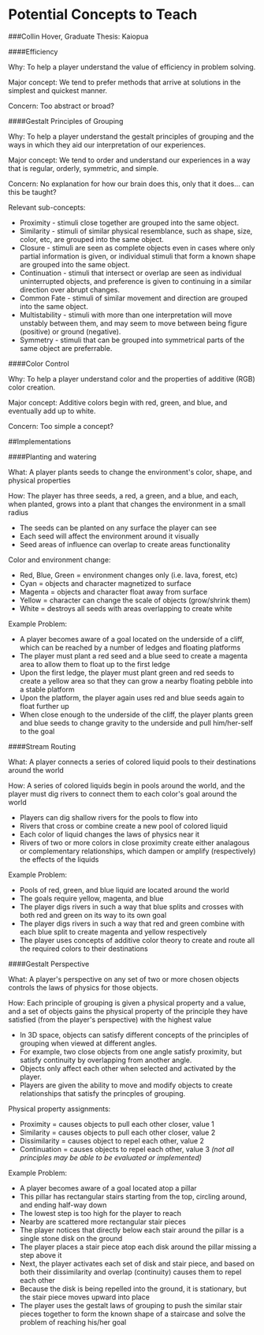 Potential Concepts to Teach
========
###Collin Hover, Graduate Thesis: Kaiopua
  
####Efficiency

Why: To help a player understand the value of efficiency in problem solving.   
   
Major concept: We tend to prefer methods that arrive at solutions in the simplest and quickest manner.   
   
Concern: Too abstract or broad?   
   
####Gestalt Principles of Grouping
   
Why: To help a player understand the gestalt principles of grouping and the ways in which they aid our interpretation of our experiences.   
   
Major concept: We tend to order and understand our experiences in a way that is regular, orderly, symmetric, and simple.   
   
Concern: No explanation for how our brain does this, only that it does... can this be taught?   
   
Relevant sub-concepts:   
* Proximity - stimuli close together are grouped into the same object.
* Similarity - stimuli of similar physical resemblance, such as shape, size, color, etc, are grouped into the same object.
* Closure - stimuli are seen as complete objects even in cases where only partial information is given, or individual stimuli that form a known shape are grouped into the same object.
* Continuation - stimuli that intersect or overlap are seen as individual uninterrupted objects, and preference is given to continuing in a similar direction over abrupt changes.
* Common Fate - stimuli of similar movement and direction are grouped into the same object.
* Multistability - stimuli with more than one interpretation will move unstably between them, and may seem to move between being figure (positive) or ground (negative).
* Symmetry - stimuli that can be grouped into symmetrical parts of the same object are preferrable.
   
####Color Control
   
Why: To help a player understand color and the properties of additive (RGB) color creation.   
   
Major concept: Additive colors begin with red, green, and blue, and eventually add up to white.   
   
Concern: Too simple a concept?   
   
##Implementations
   
####Planting and watering
   
What: A player plants seeds to change the environment's color, shape, and physical properties   
   
How: The player has three seeds, a red, a green, and a blue, and each, when planted, grows into a plant that changes the environment in a small radius   
* The seeds can be planted on any surface the player can see
* Each seed will affect the environment around it visually
* Seed areas of influence can overlap to create areas functionality
   
Color and environment change:   
* Red, Blue, Green = environment changes only (i.e. lava, forest, etc)
* Cyan = objects and character magnetized to surface
* Magenta = objects and character float away from surface
* Yellow = character can change the scale of objects (grow/shrink them)
* White = destroys all seeds with areas overlapping to create white
   
Example Problem:   
* A player becomes aware of a goal located on the underside of a cliff, which can be reached by a number of ledges and floating platforms
* The player must plant a red seed and a blue seed to create a magenta area to allow them to float up to the first ledge
* Upon the first ledge, the player must plant green and red seeds to create a yellow area so that they can grow a nearby floating pebble into a stable platform
* Upon the platform, the player again uses red and blue seeds again to float further up
* When close enough to the underside of the cliff, the player plants green and blue seeds to change gravity to the underside and pull him/her-self to the goal
   
####Stream Routing
   
What: A player connects a series of colored liquid pools to their destinations around the world   

How: A series of colored liquids begin in pools around the world, and the player must dig rivers to connect them to each color's goal around the world   
* Players can dig shallow rivers for the pools to flow into
* Rivers that cross or combine create a new pool of colored liquid
* Each color of liquid changes the laws of physics near it
* Rivers of two or more colors in close proximity create either analagous or complementary relationships, which dampen or amplify (respectively) the effects of the liquids
   
Example Problem:   
* Pools of red, green, and blue liquid are located around the world
* The goals require yellow, magenta, and blue
* The player digs rivers in such a way that blue splits and crosses with both red and green on its way to its own goal
* The player digs rivers in such a way that red and green combine with each blue split to create magenta and yellow respectively
* The player uses concepts of additive color theory to create and route all the required colors to their destinations
   
####Gestalt Perspective
   
What: A player's perspective on any set of two or more chosen objects controls the laws of physics for those objects.   
   
How: Each principle of grouping is given a physical property and a value, and a set of objects gains the physical property of the principle they have satisfied (from the player's perspective) with the highest value
* In 3D space, objects can satisfy different concepts of the principles of grouping when viewed at different angles.
* For example, two close objects from one angle satisfy proximity, but satisfy continuity by overlapping from another angle.
* Objects only affect each other when selected and activated by the player.
* Players are given the ability to move and modify objects to create relationships that satisfy the princples of grouping.
   
Physical property assignments:   
* Proximity = causes objects to pull each other closer, value 1
* Similarity = causes objects to pull each other closer, value 2
* Dissimilarity = causes object to repel each other, value 2
* Continuation = causes objects to repel each other, value 3
_(not all principles may be able to be evaluated or implemented)_
   
Example Problem:   
* A player becomes aware of a goal located atop a pillar
* This pillar has rectangular stairs starting from the top, circling around, and ending half-way down
* The lowest step is too high for the player to reach
* Nearby are scattered more rectangular stair pieces
* The player notices that directly below each stair around the pillar is a single stone disk on the ground
* The player places a stair piece atop each disk around the pillar missing a step above it
* Next, the player activates each set of disk and stair piece, and based on both their dissimilarity and overlap (continuity) causes them to repel each other
* Because the disk is being repelled into the ground, it is stationary, but the stair piece moves upward into place
* The player uses the gestalt laws of grouping to push the similar stair pieces together to form the known shape of a staircase and solve the problem of reaching his/her goal